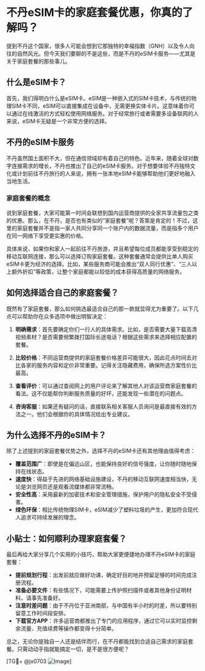 # 不丹eSIM卡的家庭套餐优惠，你真的了解吗？

提到不丹这个国家，很多人可能会想到它那独特的幸福指数（GNH）以及令人向往的自然风光。但今天我们要聊的不是这些，而是不丹的eSIM卡服务——尤其是关于家庭套餐的那些事儿。

## 什么是eSIM卡？

首先，我们得明白什么是eSIM卡。eSIM是一种嵌入式的SIM卡技术，与传统的物理SIM卡不同，eSIM可以直接集成在设备中，无需更换实体卡片。这意味着你可以通过在线激活的方式轻松使用网络服务。对于经常旅行或者需要多设备联网的人来说，eSIM卡无疑是一个非常方便的选择。

## 不丹的eSIM卡服务

不丹虽然国土面积不大，但在通信领域却有着自己的特色。近年来，随着全球对数字连接需求的增长，不丹也推出了自己的eSIM卡服务。对于想要体验不丹独特文化或计划前往不丹旅行的人来说，拥有一张本地eSIM卡能够帮助他们更好地融入当地生活。

### 家庭套餐的概念

说到家庭套餐，大家可能第一时间会联想到国内运营商提供的全家共享流量包之类的优惠。那么，在不丹，是否也有类似的“家庭套餐”呢？答案是肯定的！不过，这里的家庭套餐并不是指一家人共同分享同一个账户内的数据流量，而是指多个用户在同一网络下享受更实惠的价格。

具体来说，如果你和家人一起前往不丹旅游，并且希望每位成员都能享受到稳定的移动互联网连接，那么可以选择订购家庭套餐。这种套餐通常会提供比单人购买eSIM卡更为经济的选择。比如，某些服务商可能会推出“双人同行优惠”、“三人以上额外折扣”等政策，让整个家庭都能以较低的成本获得高质量的网络服务。

## 如何选择适合自己的家庭套餐？

既然有了家庭套餐，那么如何挑选最适合自己的那一款就显得尤为重要了。以下几点可以帮助你在众多选项中做出明智决定：

1. **明确需求**：首先要确定你们一行人的具体需求。比如，是否需要大量下载高清视频素材？是否需要频繁拨打国际长途电话？根据这些需求来选择相应配置的套餐。
   
2. **比较价格**：不同运营商提供的家庭套餐价格差异可能很大，因此花点时间去对比各家的服务内容和定价非常重要。记得关注隐藏费用，确保所选方案性价比最高。

3. **查看评价**：可以通过查阅网上的用户评论来了解其他人对该运营商家庭套餐的看法。这不仅能帮你判断服务质量的好坏，还能发现一些潜在的问题点。

4. **咨询客服**：如果还有疑问的话，直接联系相关客服人员询问是最直接有效的方法之一。他们会根据你的具体情况给出专业建议。

## 为什么选择不丹的eSIM卡？

除了上述提到的家庭套餐优势之外，选择不丹的eSIM卡还有其他理由值得考虑：

- **覆盖范围广**：即使是在偏远山区，也能保持良好的信号强度，让你随时随地保持在线状态。
- **速度快**：得益于先进的网络基础设施建设，不丹的移动互联网速度相当快，无论是浏览网页还是观看流媒体都非常流畅。
- **安全性高**：采用最新的加密技术和安全管理措施，保护用户的隐私安全不受侵害。
- **绿色环保**：相比传统物理SIM卡，eSIM减少了塑料垃圾的产生，更加符合现代人追求可持续发展的理念。

## 小贴士：如何顺利办理家庭套餐？

最后再给大家分享几个实用的小技巧，帮助大家更便捷地办理不丹eSIM卡的家庭套餐：

- **提前规划行程**：出发前就应做好功课，确定好目的地并预留足够的时间完成注册流程。
- **准备必要文件**：有些情况下，可能需要上传护照扫描件或者其他身份证明材料，请事先准备好。
- **注意时差问题**：由于不丹位于亚洲南部，与中国有半小时的时差，所以要特别留意工作时间段安排。
- **下载官方APP**：许多运营商都推出了专门的应用程序，通过它可以实时监控剩余流量、充值续费等操作都变得十分简单。

总之，无论你是独自一人还是结伴而行，在不丹都能找到合适自己需求的家庭套餐。只需动动手指就能搞定一切，是不是很方便呢？

[TG💪+ @jx0703 ![Image](https://github.com/user-attachments/assets/dbca1d08-cadb-493c-b0ec-ad6f7a83f270)]